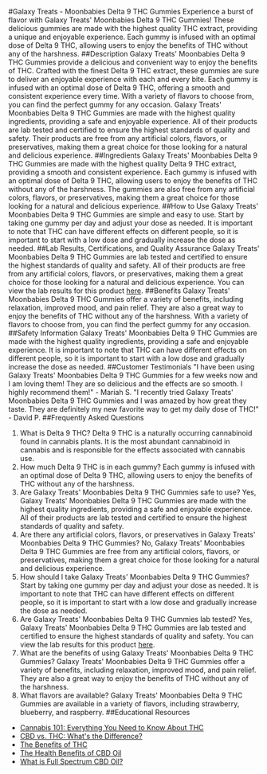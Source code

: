 #Galaxy Treats - Moonbabies Delta 9 THC Gummies
Experience a burst of flavor with Galaxy Treats' Moonbabies Delta 9 THC Gummies! These delicious gummies are made with the highest quality THC extract, providing a unique and enjoyable experience. Each gummy is infused with an optimal dose of Delta 9 THC, allowing users to enjoy the benefits of THC without any of the harshness.
##Description
Galaxy Treats' Moonbabies Delta 9 THC Gummies provide a delicious and convenient way to enjoy the benefits of THC. Crafted with the finest Delta 9 THC extract, these gummies are sure to deliver an enjoyable experience with each and every bite. Each gummy is infused with an optimal dose of Delta 9 THC, offering a smooth and consistent experience every time. With a variety of flavors to choose from, you can find the perfect gummy for any occasion. 
Galaxy Treats' Moonbabies Delta 9 THC Gummies are made with the highest quality ingredients, providing a safe and enjoyable experience. All of their products are lab tested and certified to ensure the highest standards of quality and safety. Their products are free from any artificial colors, flavors, or preservatives, making them a great choice for those looking for a natural and delicious experience.
##Ingredients
Galaxy Treats' Moonbabies Delta 9 THC Gummies are made with the highest quality Delta 9 THC extract, providing a smooth and consistent experience. Each gummy is infused with an optimal dose of Delta 9 THC, allowing users to enjoy the benefits of THC without any of the harshness. The gummies are also free from any artificial colors, flavors, or preservatives, making them a great choice for those looking for a natural and delicious experience. 
##How to Use
Galaxy Treats' Moonbabies Delta 9 THC Gummies are simple and easy to use. Start by taking one gummy per day and adjust your dose as needed. It is important to note that THC can have different effects on different people, so it is important to start with a low dose and gradually increase the dose as needed.
##Lab Results, Certifications, and Quality Assurance
Galaxy Treats' Moonbabies Delta 9 THC Gummies are lab tested and certified to ensure the highest standards of quality and safety. All of their products are free from any artificial colors, flavors, or preservatives, making them a great choice for those looking for a natural and delicious experience. You can view the lab results for this product [here](https://www.galaxytreats.com/lab-results). 
##Benefits
Galaxy Treats' Moonbabies Delta 9 THC Gummies offer a variety of benefits, including relaxation, improved mood, and pain relief. They are also a great way to enjoy the benefits of THC without any of the harshness. With a variety of flavors to choose from, you can find the perfect gummy for any occasion.
##Safety Information
Galaxy Treats' Moonbabies Delta 9 THC Gummies are made with the highest quality ingredients, providing a safe and enjoyable experience. It is important to note that THC can have different effects on different people, so it is important to start with a low dose and gradually increase the dose as needed. 
##Customer Testimonials
"I have been using Galaxy Treats' Moonbabies Delta 9 THC Gummies for a few weeks now and I am loving them! They are so delicious and the effects are so smooth. I highly recommend them!" - Mariah S.
"I recently tried Galaxy Treats' Moonbabies Delta 9 THC Gummies and I was amazed by how great they taste. They are definitely my new favorite way to get my daily dose of THC!" - David P.
##Frequently Asked Questions
1. What is Delta 9 THC?
Delta 9 THC is a naturally occurring cannabinoid found in cannabis plants. It is the most abundant cannabinoid in cannabis and is responsible for the effects associated with cannabis use. 
2. How much Delta 9 THC is in each gummy?
Each gummy is infused with an optimal dose of Delta 9 THC, allowing users to enjoy the benefits of THC without any of the harshness. 
3. Are Galaxy Treats' Moonbabies Delta 9 THC Gummies safe to use?
Yes, Galaxy Treats' Moonbabies Delta 9 THC Gummies are made with the highest quality ingredients, providing a safe and enjoyable experience. All of their products are lab tested and certified to ensure the highest standards of quality and safety. 
4. Are there any artificial colors, flavors, or preservatives in Galaxy Treats' Moonbabies Delta 9 THC Gummies?
No, Galaxy Treats' Moonbabies Delta 9 THC Gummies are free from any artificial colors, flavors, or preservatives, making them a great choice for those looking for a natural and delicious experience. 
5. How should I take Galaxy Treats' Moonbabies Delta 9 THC Gummies?
Start by taking one gummy per day and adjust your dose as needed. It is important to note that THC can have different effects on different people, so it is important to start with a low dose and gradually increase the dose as needed. 
6. Are Galaxy Treats' Moonbabies Delta 9 THC Gummies lab tested?
Yes, Galaxy Treats' Moonbabies Delta 9 THC Gummies are lab tested and certified to ensure the highest standards of quality and safety. You can view the lab results for this product [here](https://www.galaxytreats.com/lab-results). 
7. What are the benefits of using Galaxy Treats' Moonbabies Delta 9 THC Gummies?
Galaxy Treats' Moonbabies Delta 9 THC Gummies offer a variety of benefits, including relaxation, improved mood, and pain relief. They are also a great way to enjoy the benefits of THC without any of the harshness. 
8. What flavors are available?
Galaxy Treats' Moonbabies Delta 9 THC Gummies are available in a variety of flavors, including strawberry, blueberry, and raspberry. 
##Educational Resources
- [Cannabis 101: Everything You Need to Know About THC](https://www.cannabis.net/blog/cannabis-101/everything-you-need-to-know-about-thc)
- [CBD vs. THC: What's the Difference?](https://www.healthline.com/health/cbd-vs-thc)
- [The Benefits of THC](https://www.medicalnewstoday.com/articles/325919#benefits)
- [The Health Benefits of CBD Oil](https://www.healthline.com/health/cbd-oil-benefits)
- [What is Full Spectrum CBD Oil?](https://www.cbdoilusers.com/what-is-full-spectrum-cbd-oil/)
